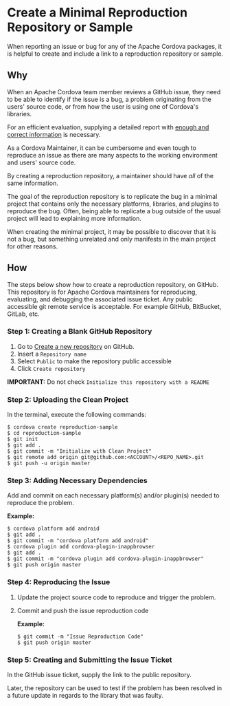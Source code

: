 # Create a Minimal Reproduction Repository or Sample

When reporting an issue or bug for any of the Apache Cordova packages, it is helpful to create and include a link to a reproduction repository or sample.

## Why

When an Apache Cordova team member reviews a GitHub issue, they need to be able to identify if the issue is a bug, a problem originating from the users' source code, or from how the user is using one of Cordova's libraries.

For an efficient evaluation, supplying a detailed report with [enough and correct information](TODO) is necessary. 

As a Cordova Maintainer, it can be cumbersome and even tough to reproduce an issue as there are many aspects to the working environment and users' source code.

By creating a reproduction repository, a maintainer should have _all_ of the same information.

The goal of the reproduction repository is to replicate the bug in a minimal project that contains only the necessary platforms, libraries, and plugins to reproduce the bug. Often, being able to replicate a bug outside of the usual project will lead to explaining more information.

When creating the minimal project, it may be possible to discover that it is not a bug, but something unrelated and only manifests in the main project for other reasons.

## How

The steps below show how to create a reproduction repository, on GitHub. This repository is for Apache Cordova maintainers for reproducing, evaluating, and debugging the associated issue ticket. Any public accessible git remote service is acceptable. For example GitHub, BitBucket, GitLab, etc.

### Step 1: Creating a Blank GitHub Repository
1. Go to [Create a new repository](https://github.com/new) on GitHub.
1. Insert a `Repository name`
1. Select `Public` to make the repository public accessible
1. Click `Create repository`

**IMPORTANT:** Do not check `Initialize this repository with a README`

### Step 2: Uploading the Clean Project
In the terminal, execute the following commands:

```
$ cordova create reproduction-sample
$ cd reproduction-sample
$ git init
$ git add .
$ git commit -m "Initialize with Clean Project"
$ git remote add origin git@github.com:<ACCOUNT>/<REPO_NAME>.git
$ git push -u origin master
```

### Step 3: Adding Necessary Dependencies
Add and commit on each necessary platform(s) and/or plugin(s) needed to reproduce the problem.

**Example:**
```
$ cordova platform add android
$ git add .
$ git commit -m "cordova platform add android"
$ cordova plugin add cordova-plugin-inappbrowser
$ git add .
$ git commit -m "cordova plugin add cordova-plugin-inappbrowser"
$ git push origin master
```

### Step 4: Reproducing the Issue
1. Update the project source code to reproduce and trigger the problem.
1. Commit and push the issue reproduction code

    **Example:**
    ```
    $ git commit -m "Issue Reproduction Code"
    $ git push origin master
    ```

### Step 5: Creating and Submitting the Issue Ticket
In the GitHub issue ticket, supply the link to the public repository.

Later, the repository can be used to test if the problem has been resolved in a future update in regards to the library that was faulty.
